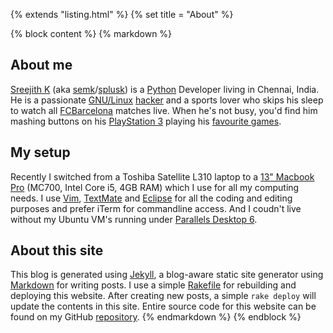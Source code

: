 {% extends "listing.html" %}
{% set title = "About" %}

{% block content %}
{% markdown %}
## About me ##

[Sreejith K](/about/) (aka [semk](http://github.com/semk)/[splusk](http://twitter.com/splusk)) is a [Python](http://python.org) Developer living in Chennai, India. He is a passionate [GNU/Linux](http://linux.org) [hacker](http://www.catb.org/~esr/faqs/hacker-howto.html) and a sports lover who skips his sleep to watch all [FCBarcelona](http://fcbarcelona.cat) matches live. When he's not busy, you'd find him mashing buttons on his [PlayStation 3](http://en.wikipedia.org/wiki/PlayStation_3) playing his [favourite games](/games/).

## My setup ##

Recently I switched from a Toshiba Satellite L310 laptop to a [13" Macbook Pro](http://www.apple.com/in/macbookpro/specs-13inch.html) (MC700, Intel Core i5, 4GB RAM) which I use for all my computing needs. I use [Vim](http://vim.org), [TextMate](http://macromates.com) and [Eclipse](http://eclipse.org) for all the coding and editing purposes and prefer iTerm for commandline access. And I coudn't live without my Ubuntu VM's running under [Parallels Desktop 6](www.parallels.com/products/desktop/).

## About this site ##

This blog is generated using [Jekyll](https://github.com/mojombo/jekyll), a blog-aware static site generator using [Markdown](http://maruku.rubyforge.org/maruku.html) for writing posts. I use a simple [Rakefile](https://github.com/semk/semk.github.com/blob/master/Rakefile) for rebuilding and deploying this website. After creating new posts, a simple `rake deploy` will update the contents in this site. Entire source code for this website can be found on my GitHub [repository](https://github.com/semk/semk.github.com).
{% endmarkdown %}
{% endblock %}
